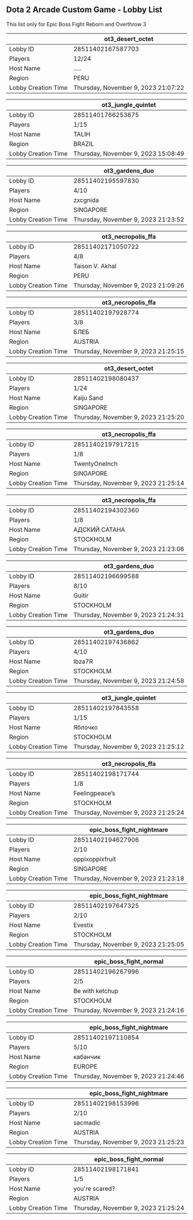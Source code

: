 ## Dota 2 Arcade Custom Game - Lobby List

This list only for Epic Boss Fight Reborn and Overthrow 3

|  | ot3_desert_octet |
| ------ | ------ |
| Lobby ID | 28511402167587703 |
| Players | 12/24 |
| Host Name | ..... |
| Region | PERU |
| Lobby Creation Time | Thursday, November 9, 2023 21:07:22 |


|  | ot3_jungle_quintet |
| ------ | ------ |
| Lobby ID | 28511401766253675 |
| Players | 1/15 |
| Host Name | TALIH |
| Region | BRAZIL |
| Lobby Creation Time | Thursday, November 9, 2023 15:08:49 |


|  | ot3_gardens_duo |
| ------ | ------ |
| Lobby ID | 28511402195597830 |
| Players | 4/10 |
| Host Name | zxcgnida |
| Region | SINGAPORE |
| Lobby Creation Time | Thursday, November 9, 2023 21:23:52 |


|  | ot3_necropolis_ffa |
| ------ | ------ |
| Lobby ID | 28511402171050722 |
| Players | 4/8 |
| Host Name | Taison V. Akhal |
| Region | PERU |
| Lobby Creation Time | Thursday, November 9, 2023 21:09:26 |


|  | ot3_necropolis_ffa |
| ------ | ------ |
| Lobby ID | 28511402197928774 |
| Players | 3/8 |
| Host Name | БЛЕБ |
| Region | AUSTRIA |
| Lobby Creation Time | Thursday, November 9, 2023 21:25:15 |


|  | ot3_desert_octet |
| ------ | ------ |
| Lobby ID | 28511402198080437 |
| Players | 1/24 |
| Host Name | Kaiju Sand |
| Region | SINGAPORE |
| Lobby Creation Time | Thursday, November 9, 2023 21:25:20 |


|  | ot3_necropolis_ffa |
| ------ | ------ |
| Lobby ID | 28511402197917215 |
| Players | 1/8 |
| Host Name | TwentyOneInch |
| Region | SINGAPORE |
| Lobby Creation Time | Thursday, November 9, 2023 21:25:14 |


|  | ot3_necropolis_ffa |
| ------ | ------ |
| Lobby ID | 28511402194302360 |
| Players | 1/8 |
| Host Name | АДСКИЙ САТАНА |
| Region | STOCKHOLM |
| Lobby Creation Time | Thursday, November 9, 2023 21:23:06 |


|  | ot3_gardens_duo |
| ------ | ------ |
| Lobby ID | 28511402196699588 |
| Players | 8/10 |
| Host Name | Guitir |
| Region | STOCKHOLM |
| Lobby Creation Time | Thursday, November 9, 2023 21:24:31 |


|  | ot3_gardens_duo |
| ------ | ------ |
| Lobby ID | 28511402197436862 |
| Players | 4/10 |
| Host Name | Ibza7R |
| Region | STOCKHOLM |
| Lobby Creation Time | Thursday, November 9, 2023 21:24:58 |


|  | ot3_jungle_quintet |
| ------ | ------ |
| Lobby ID | 28511402197843558 |
| Players | 1/15 |
| Host Name | Яблочко |
| Region | STOCKHOLM |
| Lobby Creation Time | Thursday, November 9, 2023 21:25:12 |


|  | ot3_necropolis_ffa |
| ------ | ------ |
| Lobby ID | 28511402198171744 |
| Players | 1/8 |
| Host Name | Feelingpeace’s |
| Region | STOCKHOLM |
| Lobby Creation Time | Thursday, November 9, 2023 21:25:24 |


|  | epic_boss_fight_nightmare |
| ------ | ------ |
| Lobby ID | 28511402194627906 |
| Players | 2/10 |
| Host Name | oppixoppixfruit |
| Region | SINGAPORE |
| Lobby Creation Time | Thursday, November 9, 2023 21:23:18 |


|  | epic_boss_fight_nightmare |
| ------ | ------ |
| Lobby ID | 28511402197647325 |
| Players | 2/10 |
| Host Name | Evestix |
| Region | STOCKHOLM |
| Lobby Creation Time | Thursday, November 9, 2023 21:25:05 |


|  | epic_boss_fight_normal |
| ------ | ------ |
| Lobby ID | 28511402196267996 |
| Players | 2/5 |
| Host Name | Be with ketchup |
| Region | STOCKHOLM |
| Lobby Creation Time | Thursday, November 9, 2023 21:24:16 |


|  | epic_boss_fight_nightmare |
| ------ | ------ |
| Lobby ID | 28511402197110854 |
| Players | 5/10 |
| Host Name | кабанчик |
| Region | EUROPE |
| Lobby Creation Time | Thursday, November 9, 2023 21:24:46 |


|  | epic_boss_fight_nightmare |
| ------ | ------ |
| Lobby ID | 28511402198153996 |
| Players | 2/10 |
| Host Name | sacmadic |
| Region | AUSTRIA |
| Lobby Creation Time | Thursday, November 9, 2023 21:25:23 |


|  | epic_boss_fight_normal |
| ------ | ------ |
| Lobby ID | 28511402198171841 |
| Players | 1/5 |
| Host Name | you're scared? |
| Region | AUSTRIA |
| Lobby Creation Time | Thursday, November 9, 2023 21:25:24 |


